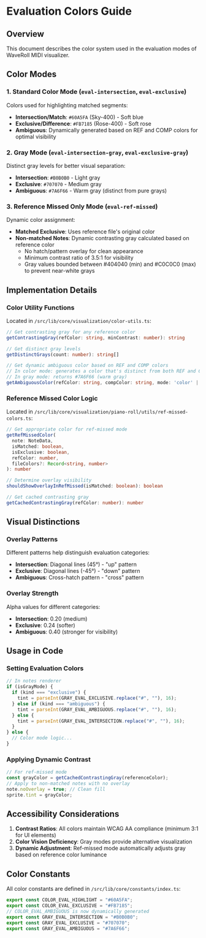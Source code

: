 # Evaluation Colors Guide

## Overview

This document describes the color system used in the evaluation modes of WaveRoll MIDI visualizer.

## Color Modes

### 1. Standard Color Mode (`eval-intersection`, `eval-exclusive`)

Colors used for highlighting matched segments:

- **Intersection/Match**: `#60A5FA` (Sky-400) - Soft blue
- **Exclusive/Difference**: `#FB7185` (Rose-400) - Soft rose  
- **Ambiguous**: Dynamically generated based on REF and COMP colors for optimal visibility

### 2. Gray Mode (`eval-intersection-gray`, `eval-exclusive-gray`)

Distinct gray levels for better visual separation:

- **Intersection**: `#B0B0B0` - Light gray
- **Exclusive**: `#707070` - Medium gray
- **Ambiguous**: `#7A6F66` - Warm gray (distinct from pure grays)

### 3. Reference Missed Only Mode (`eval-ref-missed`)

Dynamic color assignment:

- **Matched Exclusive**: Uses reference file's original color
- **Non-matched Notes**: Dynamic contrasting gray calculated based on reference color
  - No hatch/pattern overlay for clean appearance
  - Minimum contrast ratio of 3.5:1 for visibility
  - Gray values bounded between #404040 (min) and #C0C0C0 (max) to prevent near-white grays

## Implementation Details

### Color Utility Functions

Located in `/src/lib/core/visualization/color-utils.ts`:

```typescript
// Get contrasting gray for any reference color
getContrastingGray(refColor: string, minContrast: number): string

// Get distinct gray levels
getDistinctGrays(count: number): string[]

// Get dynamic ambiguous color based on REF and COMP colors
// In color mode: generates a color that's distinct from both REF and COMP
// In gray mode: returns #7A6F66 (warm gray)
getAmbiguousColor(refColor: string, compColor: string, mode: 'color' | 'gray'): string
```

### Reference Missed Color Logic

Located in `/src/lib/core/visualization/piano-roll/utils/ref-missed-colors.ts`:

```typescript
// Get appropriate color for ref-missed mode
getRefMissedColor(
  note: NoteData,
  isMatched: boolean,
  isExclusive: boolean,
  refColor: number,
  fileColors?: Record<string, number>
): number

// Determine overlay visibility
shouldShowOverlayInRefMissed(isMatched: boolean): boolean

// Get cached contrasting gray
getCachedContrastingGray(refColor: number): number
```

## Visual Distinctions

### Overlay Patterns

Different patterns help distinguish evaluation categories:

- **Intersection**: Diagonal lines (45°) - "up" pattern
- **Exclusive**: Diagonal lines (-45°) - "down" pattern
- **Ambiguous**: Cross-hatch pattern - "cross" pattern

### Overlay Strength

Alpha values for different categories:

- **Intersection**: 0.20 (medium)
- **Exclusive**: 0.24 (softer)
- **Ambiguous**: 0.40 (stronger for visibility)

## Usage in Code

### Setting Evaluation Colors

```typescript
// In notes renderer
if (isGrayMode) {
  if (kind === "exclusive") {
    tint = parseInt(GRAY_EVAL_EXCLUSIVE.replace("#", ""), 16);
  } else if (kind === "ambiguous") {
    tint = parseInt(GRAY_EVAL_AMBIGUOUS.replace("#", ""), 16);
  } else {
    tint = parseInt(GRAY_EVAL_INTERSECTION.replace("#", ""), 16);
  }
} else {
  // Color mode logic...
}
```

### Applying Dynamic Contrast

```typescript
// For ref-missed mode
const grayColor = getCachedContrastingGray(referenceColor);
// Apply to non-matched notes with no overlay
note.noOverlay = true; // Clean fill
sprite.tint = grayColor;
```

## Accessibility Considerations

1. **Contrast Ratios**: All colors maintain WCAG AA compliance (minimum 3:1 for UI elements)
2. **Color Vision Deficiency**: Gray modes provide alternative visualization
3. **Dynamic Adjustment**: Ref-missed mode automatically adjusts gray based on reference color luminance

## Color Constants

All color constants are defined in `/src/lib/core/constants/index.ts`:

```typescript
export const COLOR_EVAL_HIGHLIGHT = "#60A5FA";
export const COLOR_EVAL_EXCLUSIVE = "#FB7185";
// COLOR_EVAL_AMBIGUOUS is now dynamically generated
export const GRAY_EVAL_INTERSECTION = "#B0B0B0";
export const GRAY_EVAL_EXCLUSIVE = "#707070";
export const GRAY_EVAL_AMBIGUOUS = "#7A6F66";
```